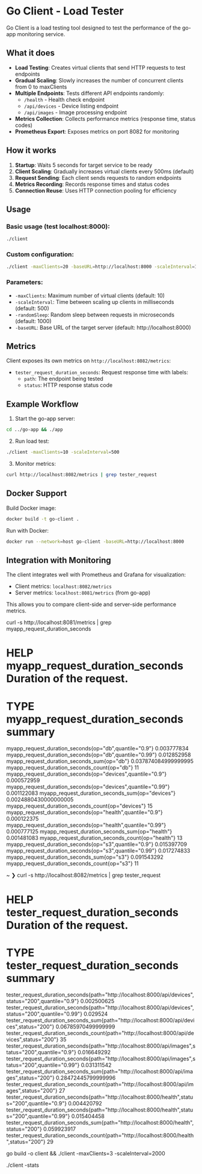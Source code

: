 # Go Client - Load Tester

Go Client is a load testing tool designed to test the performance of the go-app monitoring service.

## What it does

- **Load Testing**: Creates virtual clients that send HTTP requests to test endpoints
- **Gradual Scaling**: Slowly increases the number of concurrent clients from 0 to maxClients
- **Multiple Endpoints**: Tests different API endpoints randomly:
  - `/health` - Health check endpoint
  - `/api/devices` - Device listing endpoint  
  - `/api/images` - Image processing endpoint
- **Metrics Collection**: Collects performance metrics (response time, status codes)
- **Prometheus Export**: Exposes metrics on port 8082 for monitoring

## How it works

1. **Startup**: Waits 5 seconds for target service to be ready
2. **Client Scaling**: Gradually increases virtual clients every 500ms (default)
3. **Request Sending**: Each client sends requests to random endpoints
4. **Metrics Recording**: Records response times and status codes
5. **Connection Reuse**: Uses HTTP connection pooling for efficiency

## Usage

### Basic usage (test localhost:8000):
```bash
./client
```

### Custom configuration:
```bash
./client -maxClients=20 -baseURL=http://localhost:8000 -scaleInterval=1000
```

### Parameters:
- `-maxClients`: Maximum number of virtual clients (default: 10)
- `-scaleInterval`: Time between scaling up clients in milliseconds (default: 500)
- `-randomSleep`: Random sleep between requests in microseconds (default: 1000)
- `-baseURL`: Base URL of the target server (default: http://localhost:8000)

## Metrics

Client exposes its own metrics on `http://localhost:8082/metrics`:

- `tester_request_duration_seconds`: Request response time with labels:
  - `path`: The endpoint being tested
  - `status`: HTTP response status code

## Example Workflow

1. Start the go-app server:
```bash
cd ../go-app && ./app
```

2. Run load test:
```bash
./client -maxClients=10 -scaleInterval=500
```

3. Monitor metrics:
```bash
curl http://localhost:8082/metrics | grep tester_request
```

## Docker Support

Build Docker image:
```bash
docker build -t go-client .
```

Run with Docker:
```bash
docker run --network=host go-client -baseURL=http://localhost:8000
```

## Integration with Monitoring

The client integrates well with Prometheus and Grafana for visualization:
- Client metrics: `localhost:8082/metrics`
- Server metrics: `localhost:8081/metrics` (from go-app)

This allows you to compare client-side and server-side performance metrics.

curl -s http://localhost:8081/metrics | grep myapp_request_duration_seconds
# HELP myapp_request_duration_seconds Duration of the request.
# TYPE myapp_request_duration_seconds summary
myapp_request_duration_seconds{op="db",quantile="0.9"} 0.003777834
myapp_request_duration_seconds{op="db",quantile="0.99"} 0.012852958
myapp_request_duration_seconds_sum{op="db"} 0.037874084999999995
myapp_request_duration_seconds_count{op="db"} 11
myapp_request_duration_seconds{op="devices",quantile="0.9"} 0.000572959
myapp_request_duration_seconds{op="devices",quantile="0.99"} 0.001122083
myapp_request_duration_seconds_sum{op="devices"} 0.0024880430000000005
myapp_request_duration_seconds_count{op="devices"} 15
myapp_request_duration_seconds{op="health",quantile="0.9"} 0.000122375
myapp_request_duration_seconds{op="health",quantile="0.99"} 0.000777125
myapp_request_duration_seconds_sum{op="health"} 0.001481083
myapp_request_duration_seconds_count{op="health"} 13
myapp_request_duration_seconds{op="s3",quantile="0.9"} 0.015397709
myapp_request_duration_seconds{op="s3",quantile="0.99"} 0.017274833
myapp_request_duration_seconds_sum{op="s3"} 0.091543292
myapp_request_duration_seconds_count{op="s3"} 11

~
❯ curl -s http://localhost:8082/metrics | grep tester_request
# HELP tester_request_duration_seconds Duration of the request.
# TYPE tester_request_duration_seconds summary
tester_request_duration_seconds{path="http://localhost:8000/api/devices",status="200",quantile="0.9"} 0.002500625
tester_request_duration_seconds{path="http://localhost:8000/api/devices",status="200",quantile="0.99"} 0.029524
tester_request_duration_seconds_sum{path="http://localhost:8000/api/devices",status="200"} 0.06785970499999999
tester_request_duration_seconds_count{path="http://localhost:8000/api/devices",status="200"} 35
tester_request_duration_seconds{path="http://localhost:8000/api/images",status="200",quantile="0.9"} 0.016649292
tester_request_duration_seconds{path="http://localhost:8000/api/images",status="200",quantile="0.99"} 0.031311542
tester_request_duration_seconds_sum{path="http://localhost:8000/api/images",status="200"} 0.28472445799999996
tester_request_duration_seconds_count{path="http://localhost:8000/api/images",status="200"} 27
tester_request_duration_seconds{path="http://localhost:8000/health",status="200",quantile="0.9"} 0.004420792
tester_request_duration_seconds{path="http://localhost:8000/health",status="200",quantile="0.99"} 0.015404458
tester_request_duration_seconds_sum{path="http://localhost:8000/health",status="200"} 0.059923917
tester_request_duration_seconds_count{path="http://localhost:8000/health",status="200"} 29

go build -o client && ./client -maxClients=3 -scaleInterval=2000

./client -stats